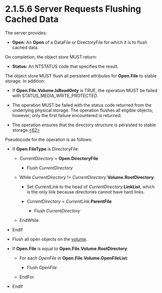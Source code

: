 <html dir="LTR" xmlns:mshelp="http://msdn.microsoft.com/mshelp" xmlns:ddue="http://ddue.schemas.microsoft.com/authoring/2003/5" xmlns:xlink="http://www.w3.org/1999/xlink" xmlns:tool="http://www.microsoft.com/tooltip">
    <head>
        <meta http-equiv="Content-Type" content="text/html; CHARSET=utf-8"></meta>
        <meta name="save" content="history"></meta>
        <title>2.1.5.6 Server Requests Flushing Cached Data</title>
        <xml>
            <mshelp:toctitle title="2.1.5.6 Server Requests Flushing Cached Data"></mshelp:toctitle>
            <mshelp:rltitle title="[MS-FSA]: Server Requests Flushing Cached Data"></mshelp:rltitle>
            <mshelp:keyword index="A" term="0de7dc40-9627-437e-a4df-c4696cdc3d02"></mshelp:keyword>
            <mshelp:attr name="DCSext.ContentType" value="open specification"></mshelp:attr>
            <mshelp:attr name="AssetID" value="0de7dc40-9627-437e-a4df-c4696cdc3d02"></mshelp:attr>
            <mshelp:attr name="TopicType" value="kbRef"></mshelp:attr>
            <mshelp:attr name="DCSext.Title" value="[MS-FSA]: Server Requests Flushing Cached Data" />
        </xml>
    </head>
    <body>
        <div id="header">
            <h1 class="heading">2.1.5.6 Server Requests Flushing Cached Data</h1>
        </div>
        <div id="mainSection">
            <div id="mainBody">
                <div id="allHistory" class="saveHistory"></div>
                <div id="sectionSection0" class="section" name="collapseableSection">
                    

<p>The server provides:</p>

<ul><li><p><span><span> 
</span></span><b>Open:</b> An <b>Open</b> of a DataFile or DirectoryFile for
which it is to flush cached data.</p>

</li></ul><p>On completion, the object store MUST return:</p>

<ul><li><p><span><span> 
</span></span><b>Status:</b> An NTSTATUS code that specifies the result.</p>

</li></ul><p>The object store MUST flush all persistent attributes for <b>Open.File</b>
to stable storage. In addition:</p>

<ul><li><p><span><span> 
</span></span>If <b>Open.File.Volume.IsReadOnly</b> is TRUE, the operation MUST
be failed with STATUS_MEDIA_WRITE_PROTECTED.</p>

</li><li><p><span><span> 
</span></span>The operation MUST be failed with the status code returned from
the underlying physical storage. The operation flushes all eligible objects;
however, only the first failure encountered is returned.</p>

</li><li><p><span><span> 
</span></span>The operation ensures that the directory structure is persisted
to stable storage.<a id="Appendix_A_Target_62"></a><a href="4e3695bd-7574-4f24-a223-b4679c065b63.md#Appendix_A_62" aria-label="Product behavior note 62">&lt;62&gt;</a></p>

</li></ul><p>Pseudocode for the operation is as follows:</p>

<ul><li><p><span><span> 
</span></span>If <b>Open.FileType</b> is DirectoryFile:</p>

<ul><li><p><span><span>  </span></span><i>CurrentDirectory</i>
= <b>Open.DirectoryFile</b></p>

<ul><li><p><span><span> 
</span></span>Flush <i>CurrentDirectory</i></p>

</li></ul></li><li><p><span><span>  </span></span>While
<i>CurrentDirectory</i> != <i>CurrentDirectory</i>.<b>Volume.RootDirectory</b>:</p>

<ul><li><p><span><span> 
</span></span>Set <i>CurrentLink</i> to the head of <i>CurrentDirectory</i>.<b>LinkList</b>,
which is the only link because directories cannot have hard links.</p>

</li><li><p><span><span> 
</span></span><i>CurrentDirectory</i> = <i>CurrentLink</i>.<b>ParentFile</b></p>

<ul><li><p><span><span> 
</span></span>Flush <i>CurrentDirectory</i></p>

</li></ul></li></ul></li><li><p><span><span>  </span></span>EndWhile</p>

</li></ul></li><li><p><span><span> 
</span></span>EndIf</p>

</li><li><p><span><span> 
</span></span>Flush all open objects on the <a href="682f0f59-385c-4351-b81a-3b234f53db03.md#gt_9a876829-33a1-4f0b-8b81-8552b7e5561c">volume</a>.</p>

</li><li><p><span><span> 
</span></span>If <b>Open.File</b> is equal to <b>Open.File.Volume.RootDirectory</b>:</p>

<ul><li><p><span><span>  </span></span>For
each <i>OpenFile</i> in <b>Open.File.Volume.OpenFileList</b>:</p>

<ul><li><p><span><span> 
</span></span>Flush <i>OpenFile</i></p>

</li></ul></li><li><p><span><span>  </span></span>EndFor</p>

</li></ul></li><li><p><span><span> 
</span></span>EndIf</p>

</li></ul>
                </div>
            </div>
        </div>
    </body>
</html>